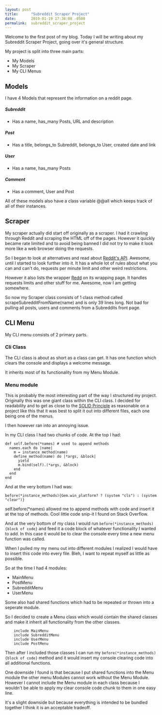 ```yaml
---
layout: post
title:      "Subreddit Scraper Project"
date:       2019-01-19 17:38:08 -0500
permalink:  subreddit_scraper_project
---
```



Welcome to the first post of my blog. Today I will be writing about my Subreddit Scraper Project, going over it's general structure.

My project is split into three main parts:
* My Models
* My Scraper
* My CLI Menus



## Models
I have 4 Models that represent the information on a reddit page.

##### Subreddit
* Has a name, has_many Posts, URL and description

##### Post
* Has a title, belongs_to Subreddit, belongs_to User,  created date and link

##### User
* Has a name, has_many Posts

##### Comment
* Has a comment, User and Post

All of these models also have  a class variable @@all which keeps track of all of their instances.


## Scraper
My scraper actually did start off originally as a scraper. I had it crawling through Reddit and scraping the HTML off of the pages. However it quickly became rate limited and to avoid being banned I did not try to make it look more like a web browser doing the requests.

So I began to look at alternatives and read about [Reddit's API](https://www.reddit.com/dev/api/). Awesome, until I started to look further into it. It has a whole lot of rules about what you can and can't do, requests per minute limit and other weird restrictions.

However it also lists the wrapper [Redd](https://github.com/avinashbot/redd) on its wrapping page. It handles requests limits and other stuff for me. Awesome, now I am getting somewhere.

So now my Scraper class consists of 1 class method called scrapeSubredditFromName(name) and is only 39 lines long. Not bad for pulling all posts, users and comments from a Subreddits front page.

## CLI Menu

My CLI menu consists of 2 primary parts.

### Cli Class
The CLI class is about as short as a class can get. It has one function which clears the console and displays a welcome message.

It inherits most of its functionality from my Menu Module.

### Menu module
This is probably the most interesting part of the way I structured my project. Originally this was one giant class within the CLI class. I decided for readability and to get as close to the [SOLID Principle](https://en.wikipedia.org/wiki/SOLID) as reasonable on a project like this that it was best to split it out into different files, each one being one of the menus.

I then however ran into an annoying issue.

In my CLI class I had two chunks of code. At the top I had: 


```
def self.before(*names) # used to append methods
  names.each do |name|
    m = instance_method(name)
    define_method(name) do |*args, &block|  
      yield
      m.bind(self).(*args, &block)
    end
  end
end
```

And at the very bottom I had was:
```
before(*instance_methods){Gem.win_platform? ? (system "cls") : (system "clear")}
```

self.before(\*names) allowed me to append methods with code and insert it at the top of methods. Cool little code snip-it I found on Stack Overflow.

And at the very bottom of my class I would run ```before(*instance_methods){block of code}``` and feed it a code block of whatever functionality I wanted to add. In this case it would be to clear the console every time a new menu function was called.

When I pulled my my menu out into different modules I realized I would have to insert this code into every file. Bleh, I want to repeat myself as little as possible.

So at the time I had 4 modules:
* MainMenu
* PostMenu
* SubredditMenu
* UserMenu

Some also had shared functions which had to be repeated or thrown into a seperate module.

So I decided to create a Menu class which would contain the shared classes and make it inherit all functionality from the other classes.

```
    include MainMenu
    include SubredditMenu
    include UserMenu
    include PostMenu
```

Then after I included those classes I can run my ```before(*instance_methods){block of code}```  method and it would insert my console clearing code into all additional functions.

One downside I found is that because I put shared functions into the Menu module the other menu Modules cannot work without the Menu Module. However I cannot include the Menu module in each class because I wouldn't be able to apply my clear console code chunk to them in one easy line.

It's a slight downside but because everything is intended to be bundled together I think it is an acceptable tradeoff.



